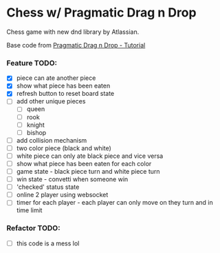 # Chess w/ Pragmatic Drag n Drop

Chess game with new dnd library by Atlassian.

Base code from [Pragmatic Drag n Drop - Tutorial](https://atlassian.design/components/pragmatic-drag-and-drop/tutorial/)

### Feature TODO:

- [x] piece can ate another piece
- [x] show what piece has been eaten
- [x] refresh button to reset board state
- [ ] add other unique pieces
  - [ ] queen
  - [ ] rook
  - [ ] knight
  - [ ] bishop
- [ ] add collision mechanism
- [ ] two color piece (black and white)
- [ ] white piece can only ate black piece and vice versa
- [ ] show what piece has been eaten for each color
- [ ] game state - black piece turn and white piece turn
- [ ] win state - convetti when someone win
- [ ] 'checked' status state
- [ ] online 2 player using websocket
- [ ] timer for each player - each player can only move on they turn and in time limit

### Refactor TODO:

- [ ] this code is a mess lol
